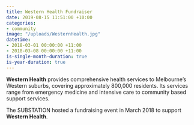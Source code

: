 ```yaml
---
title: Western Health Fundraiser
date: 2019-08-15 11:51:00 +10:00
categories:
- community
image: "/uploads/WesternHealth.jpg"
datetime:
- 2018-03-01 00:00:00 +11:00
- 2018-03-08 00:00:00 +11:00
is-single-month-duration: true
is-year-duration: true
---
```


**Western Health** provides comprehensive health services to Melbourne’s Western suburbs, covering approximately 800,000 residents. Its services range from emergency medicine and intensive care to community based support services.

The SUBSTATION hosted a fundraising event in March 2018 to support **Western Health**.
